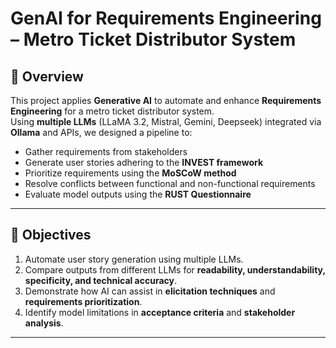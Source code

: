# GenAI for Requirements Engineering – Metro Ticket Distributor System

## 📌 Overview
This project applies **Generative AI** to automate and enhance **Requirements Engineering** for a metro ticket distributor system.  
Using **multiple LLMs** (LLaMA 3.2, Mistral, Gemini, Deepseek) integrated via **Ollama** and APIs, we designed a pipeline to:
- Gather requirements from stakeholders
- Generate user stories adhering to the **INVEST framework**
- Prioritize requirements using the **MoSCoW method**
- Resolve conflicts between functional and non-functional requirements
- Evaluate model outputs using the **RUST Questionnaire**

---

## 🎯 Objectives
1. Automate user story generation using multiple LLMs.
2. Compare outputs from different LLMs for **readability, understandability, specificity, and technical accuracy**.
3. Demonstrate how AI can assist in **elicitation techniques** and **requirements prioritization**.
4. Identify model limitations in **acceptance criteria** and **stakeholder analysis**.

---


